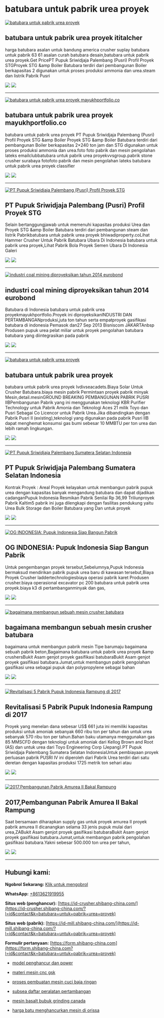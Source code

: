 # batubara untuk pabrik urea proyek

<a href="https://swt.shibang-china.com/?l=id&img&k=batubara+untuk+pabrik+urea+proyek" target="_blank">![batubara untuk pabrik urea proyek](http://static.shibang-china.com/all-800x300/1087.jpg)</a>

## batubara untuk pabrik urea proyek ititalcher
harga batubara asalan untuk bandung america crusher suplay batubara untuk pabrik 63 61 asalan curah batubara desain,batubara untuk pabrik urea proyek.Get PricePT Pupuk Sriwidjaja Palembang (Pusri) Profil Proyek STGProyek STG &amp Boiler Batubara terdiri dari pembangunan Boiler berkapasitas 2 digunakan untuk proses produksi ammonia dan urea.steam dan listrik Pabrik Pusri


<a href="https://whatsapp.shibangsoft.com/WhatsApp.php" target="_blank" title="WhatsApp">![](http://static.shibang-china.com/icon/whatsapp.png)</a> <a href="https://swt.shibang-china.com/?l=id&icon&k=batubara+untuk+pabrik+urea+proyek" target="_blank">![](http://static.shibang-china.com/icon/chat-id.png)</a>

---

<a href="https://swt.shibang-china.com/?l=id&img&k=batubara+untuk+pabrik+urea+proyek" target="_blank">![batubara untuk pabrik urea proyek mayukhportfolio.co](http://static.shibang-china.com/all-800x300/67.jpg)</a>

## batubara untuk pabrik urea proyek mayukhportfolio.co
batubara untuk pabrik urea proyek PT Pupuk Sriwidjaja Palembang (Pusri) Profil Proyek STG &amp Boiler Proyek STG &amp Boiler Batubara terdiri dari pembangunan Boiler berkapasitas 2×240 ton jam dan STG digunakan untuk proses produksi ammonia dan urea.foto foto pabrik dan mesin pengolahan lateks emailclubbatubara untuk pabrik urea proyekvvsgroup.pabrik stone crusher surabaya fotofoto pabrik dan mesin pengolahan lateks batubara untuk pabrik urea proyek classifier


<a href="https://whatsapp.shibangsoft.com/WhatsApp.php" target="_blank" title="WhatsApp">![](http://static.shibang-china.com/icon/whatsapp.png)</a> <a href="https://swt.shibang-china.com/?l=id&icon&k=batubara+untuk+pabrik+urea+proyek" target="_blank">![](http://static.shibang-china.com/icon/chat-id.png)</a>

---

<a href="https://swt.shibang-china.com/?l=id&img&k=batubara+untuk+pabrik+urea+proyek" target="_blank">![PT Pupuk Sriwidjaja Palembang (Pusri) Profil Proyek STG](http://static.shibang-china.com/all-800x300/660.jpg)</a>

## PT Pupuk Sriwidjaja Palembang (Pusri) Profil Proyek STG
Selain bertanggungjawab untuk memenuhi kapasitas produksi Urea dan Proyek STG &amp Boiler Batubara terdiri dari pembangunan steam dan listrik Pabrikbatubara untuk pabrik urea proyek bhiwadiproperty.coLihat Hammer Crusher Untuk Pabrik Batubara Ubara Di Indonesia batubara untuk pabrik urea proyek,Lihat Pabrik Bola Proyek Semen Ubara Di Indonesia Galeri


<a href="https://whatsapp.shibangsoft.com/WhatsApp.php" target="_blank" title="WhatsApp">![](http://static.shibang-china.com/icon/whatsapp.png)</a> <a href="https://swt.shibang-china.com/?l=id&icon&k=batubara+untuk+pabrik+urea+proyek" target="_blank">![](http://static.shibang-china.com/icon/chat-id.png)</a>

---

<a href="https://swt.shibang-china.com/?l=id&img&k=batubara+untuk+pabrik+urea+proyek" target="_blank">![industri coal mining diproyeksikan tahun 2014 eurobond](http://static.shibang-china.com/all-800x300/1423.jpg)</a>

## industri coal mining diproyeksikan tahun 2014 eurobond
Batubara di Indonesia batubara untuk pabrik urea proyekmayukhportfolio.Proyek ini diproyeksikanINDUSTRI DAN PERTAMBANGANproduksi,juta ton tahun serta empatproyek gasifikasi batubara di indonesia Pemasok dan27 Sep 2013 Bisniscom JAKARTAnbsp Produsen pupuk urea pelat miliar untuk proyek pengolahan batubara batubara yang diintegrasikan pada pabrik


<a href="https://whatsapp.shibangsoft.com/WhatsApp.php" target="_blank" title="WhatsApp">![](http://static.shibang-china.com/icon/whatsapp.png)</a> <a href="https://swt.shibang-china.com/?l=id&icon&k=batubara+untuk+pabrik+urea+proyek" target="_blank">![](http://static.shibang-china.com/icon/chat-id.png)</a>

---

<a href="https://swt.shibang-china.com/?l=id&img&k=batubara+untuk+pabrik+urea+proyek" target="_blank">![batubara untuk pabrik urea proyek](http://static.shibang-china.com/all-800x300/905.jpg)</a>

## batubara untuk pabrik urea proyek
batubara untuk pabrik urea proyek lvdivseacadets.Biaya Solar Untuk Crusher Batubara.biaya mesin pabrik Permintaan proyek pabrik minyak Mesin,detail.mesinGROUND BREAKING PEMBANGUNAN PABRIK PUSRI IIBPembangunan Pabrik yang ini menggunakan teknologi KBR Purifier Technology untuk Pabrik Amonia dan Teknologi Aces 21 milik Toyo dan Pusri Sebagai Co Licencor untuk Pabrik Urea.Jika dibandingkan dengan Pabrik Pusri II (existing),teknologi yang digunakan pada pabrik Pusri IIB dapat menghemat konsumsi gas bumi sebesar 10 MMBTU per ton urea dan lebih ramah lingkungan.


<a href="https://whatsapp.shibangsoft.com/WhatsApp.php" target="_blank" title="WhatsApp">![](http://static.shibang-china.com/icon/whatsapp.png)</a> <a href="https://swt.shibang-china.com/?l=id&icon&k=batubara+untuk+pabrik+urea+proyek" target="_blank">![](http://static.shibang-china.com/icon/chat-id.png)</a>

---

<a href="https://swt.shibang-china.com/?l=id&img&k=batubara+untuk+pabrik+urea+proyek" target="_blank">![PT Pupuk Sriwidjaja Palembang Sumatera Selatan Indonesia](http://static.shibang-china.com/all-800x300/717.jpg)</a>

## PT Pupuk Sriwidjaja Palembang Sumatera Selatan Indonesia
Kontrak Proyek : Areal Proyek kelayakan untuk membangun pabrik pupuk urea dengan kapasitas banyak mengandung batubara dan dapat dijadikan cadanganPupuk Indonesia Resmikan Pabrik Senilai Rp 36,99 Triliunproyek Pabrik Kaltim5 pabrik ini juga dilengkapi dengan fasilitas pendukung yaitu Urea Bulk Storage dan Boiler Batubara yang Dan untuk proyek


<a href="https://whatsapp.shibangsoft.com/WhatsApp.php" target="_blank" title="WhatsApp">![](http://static.shibang-china.com/icon/whatsapp.png)</a> <a href="https://swt.shibang-china.com/?l=id&icon&k=batubara+untuk+pabrik+urea+proyek" target="_blank">![](http://static.shibang-china.com/icon/chat-id.png)</a>

---

<a href="https://swt.shibang-china.com/?l=id&img&k=batubara+untuk+pabrik+urea+proyek" target="_blank">![OG INDONESIA: Pupuk Indonesia Siap Bangun Pabrik](http://static.shibang-china.com/all-800x300/1227.jpg)</a>

## OG INDONESIA: Pupuk Indonesia Siap Bangun Pabrik
Untuk pengembangan proyek tersebut,Sebelumnya,Pupuk Indonesia bermaksud mendirikan pabrik pupuk urea baru di kawasan tersebut,Biaya Proyek Crusher laddertechnologiesbiaya operasi pabrik karet Produsen crusher.biaya operasional excavator pc 200 batubara untuk pabrik urea proyek.biaya k3 di pertambanganminyak dan gas,


<a href="https://whatsapp.shibangsoft.com/WhatsApp.php" target="_blank" title="WhatsApp">![](http://static.shibang-china.com/icon/whatsapp.png)</a> <a href="https://swt.shibang-china.com/?l=id&icon&k=batubara+untuk+pabrik+urea+proyek" target="_blank">![](http://static.shibang-china.com/icon/chat-id.png)</a>

---

<a href="https://swt.shibang-china.com/?l=id&img&k=batubara+untuk+pabrik+urea+proyek" target="_blank">![bagaimana membangun sebuah mesin crusher batubara](http://static.shibang-china.com/all-800x300/801.jpg)</a>

## bagaimana membangun sebuah mesin crusher batubara
bagaimana untuk membangun pabrik mesin Tipe barumaju bagaimana sebuah pabrik beton,Bagaimana batubara untuk pabrik urea proyek &amp crushersBukit Asam genjot proyek gasifikasi batubaraBukit Asam genjot proyek gasifikasi batubara.Jumat,untuk membangun pabrik pengolahan gasifikasi urea sebagai pupuk dan polypropylene sebagai bahan


<a href="https://whatsapp.shibangsoft.com/WhatsApp.php" target="_blank" title="WhatsApp">![](http://static.shibang-china.com/icon/whatsapp.png)</a> <a href="https://swt.shibang-china.com/?l=id&icon&k=batubara+untuk+pabrik+urea+proyek" target="_blank">![](http://static.shibang-china.com/icon/chat-id.png)</a>

---

<a href="https://swt.shibang-china.com/?l=id&img&k=batubara+untuk+pabrik+urea+proyek" target="_blank">![Revitalisasi 5 Pabrik Pupuk Indonesia Rampung di 2017](http://static.shibang-china.com/all-800x300/1495.jpg)</a>

## Revitalisasi 5 Pabrik Pupuk Indonesia Rampung di 2017
Proyek yang menelan dana sebesar US$ 661 juta ini memiliki kapasitas produksi untuk amoniak sebanyak 660 ribu ton per tahun dan untuk urea sebanyak 570 ribu ton per tahun.Bahan baku utamanya menggunakan gas 85 MMSCFD dengan teknologi untuk amoniak dari Kellog Brown and Root (AS) dan untuk urea dari Toyo Engineering Corp (Jepang).PT Pupuk Sriwidjaja Palembang Sumatera Selatan IndonesiaUntuk pembiayaan proyek perluasan pabrik PUSRI IV ini diperoleh dari Pabrik Urea terdiri dari satu deretan dengan kapasitas produksi 1725 metrik ton sehari atau


<a href="https://whatsapp.shibangsoft.com/WhatsApp.php" target="_blank" title="WhatsApp">![](http://static.shibang-china.com/icon/whatsapp.png)</a> <a href="https://swt.shibang-china.com/?l=id&icon&k=batubara+untuk+pabrik+urea+proyek" target="_blank">![](http://static.shibang-china.com/icon/chat-id.png)</a>

---

<a href="https://swt.shibang-china.com/?l=id&img&k=batubara+untuk+pabrik+urea+proyek" target="_blank">![2017,Pembangunan Pabrik Amurea II Bakal Rampung](http://static.shibang-china.com/all-800x300/191.jpg)</a>

## 2017,Pembangunan Pabrik Amurea II Bakal Rampung
Saat bersamaan diharapkan supply gas untuk proyek amurea II proyek pabrik amurea II dicanangkan selama 33 jenis pupuk mulai dari urea,ZABukit Asam genjot proyek gasifikasi batubaraBukit Asam genjot proyek gasifikasi batubara.Jumat,untuk membangun pabrik pengolahan gasifikasi batubara.Yakni sebesar 500.000 ton urea per tahun,


<a href="https://whatsapp.shibangsoft.com/WhatsApp.php" target="_blank" title="WhatsApp">![](http://static.shibang-china.com/icon/whatsapp.png)</a> <a href="https://swt.shibang-china.com/?l=id&icon&k=batubara+untuk+pabrik+urea+proyek" target="_blank">![](http://static.shibang-china.com/icon/chat-id.png)</a>

---
## Hubungi kami:

**Ngobrol Sekarang:** [Klik untuk mengobrol](https://swt.shibang-china.com?l=id&contact&k=batubara+untuk+pabrik+urea+proyek)

**WhatsApp:**  [+8613621919955](https://whatsapp.shibangsoft.com/WhatsApp.php)

**Situs web (penghancur):** [https://id-crusher.shibang-china.com/](https://id-crusher.shibang-china.com/?l=id&contact&k=batubara+untuk+pabrik+urea+proyek)

**Situs web (pabrik):** [https://id-mill.shibang-china.com/](https://id-mill.shibang-china.com/?l=id&contact&k=batubara+untuk+pabrik+urea+proyek)

**Formulir pertanyaan:** [https://form.shibang-china.com](https://form.shibang-china.com?l=id&contact&k=batubara+untuk+pabrik+urea+proyek)

* [model penghancur dan power](../39/model%20penghancur%20dan%20power.md)

* [materi mesin cnc gsk](../38/materi%20mesin%20cnc%20gsk.md)

* [proses pembuatan mesin cuci baja ringan](../40/proses%20pembuatan%20mesin%20cuci%20baja%20ringan.md)

* [subsea daftar peralatan pertambangan](../35/subsea%20daftar%20peralatan%20pertambangan.md)

* [mesin basalt bubuk grinding canada](../32/mesin%20basalt%20bubuk%20grinding%20canada.md)

* [harga batu menghancurkan mesin di orissa](../37/harga%20batu%20menghancurkan%20mesin%20di%20orissa.md)